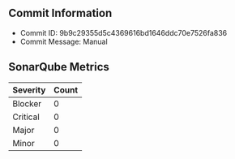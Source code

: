 ## Commit Information
- Commit ID: 9b9c29355d5c4369616bd1646ddc70e7526fa836
- Commit Message: Manual
## SonarQube Metrics
| Severity | Count |
|----------|-------|
| Blocker  | 0 |
| Critical | 0 |
| Major    | 0 |
| Minor    | 0 |
